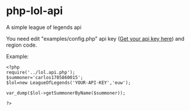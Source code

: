 # php-lol-api
A simple league of legends api


You need edit "examples/config.php" api key ([Get your api key here](https://developer.riotgames.com/)) and region code.


Example:
    
    <?php
    require('../lol.api.php');
    $summoner='carlos1705860015';
    $lol=new LeagueOfLegends('YOUR-API-KEY','euw');
    
    var_dump($lol->getSummonerByName($summoner));
    
    ?>


